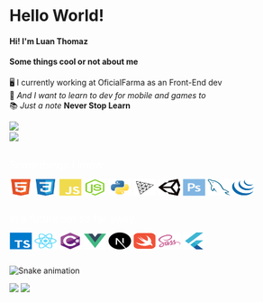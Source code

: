 # Hello World!

#### Hi! I'm Luan Thomaz

#### Some things cool or not about me 

🖥️ I currently working at OficialFarma as an Front-End dev<br>
💭 _And I want to learn to dev for mobile and games to_<br>
📚 _Just a note_ **Never Stop Learn**
 <div>
  <a href="https://github.com/Thomazl"></a>
  <img height="180em" src="https://github-readme-stats.vercel.app/api?username=Thomazl&show_icons=true&theme=react&include_all_commits=true&count_private=true"/><br>
  <img height="180em" src="https://github-readme-stats.vercel.app/api/top-langs/?username=Thomazl&theme=react"/>
</div>

##

<span style=" font-size: 18px; color: #ffffff;">Some things I know</span><br>
<div style="display: inline_block">
    <img align="center" alt="Icon-Luan-HTML" height="30" width="40" src="https://raw.githubusercontent.com/devicons/devicon/master/icons/html5/html5-original.svg">
    <img align="center" alt="Icon-Luan-CSS" height="30" width="40" src="https://raw.githubusercontent.com/devicons/devicon/master/icons/css3/css3-original.svg">
    <img align="center" alt="Icon-Luan-Js" height="30" width="40" src="https://raw.githubusercontent.com/devicons/devicon/master/icons/javascript/javascript-plain.svg">
    <img align="center" alt="Icon-Luan-NodeJS" height="30" width="40" src="https://raw.githubusercontent.com/devicons/devicon/master/icons/nodejs/nodejs-original.svg">
    <img align="center" alt="Icon-Luan-Python" height="30" width="40" src="https://raw.githubusercontent.com/devicons/devicon/master/icons/python/python-original.svg">
    <img align="center" alt="Icon-Luan-ThreeJS" height="30" width="40" src="https://raw.githubusercontent.com/devicons/devicon/master/icons/threejs/threejs-original.svg">
    <img align="center" alt="Icon-Luan-Unity" height="30" width="40" src="https://raw.githubusercontent.com/devicons/devicon/master/icons/unity/unity-original.svg">
    <img align="center" alt="Icon-Luan-Photoshop" height="30" width="40" src="https://raw.githubusercontent.com/devicons/devicon/master/icons/photoshop/photoshop-plain.svg">
    <img align="center" alt="Icon-Luan-MySQL" height="30" width="40" src="https://raw.githubusercontent.com/devicons/devicon/master/icons/mysql/mysql-original.svg">
    <img align="center" height="30" width="40" src="https://raw.githubusercontent.com/devicons/devicon/master/icons/jquery/jquery-original.svg">
</div>

##

<span style=" font-size: 18px; color: #ffffff;">In a future not so far away...</span><br>
<div style=" display: inline-block;">
    <img align="center" alt="Icon-Luan-Ts" height="30" width="40" src="https://raw.githubusercontent.com/devicons/devicon/master/icons/typescript/typescript-plain.svg">
    <img align="center" alt="Icon-Luan-React" height="30" width="40" src="https://raw.githubusercontent.com/devicons/devicon/master/icons/react/react-original.svg">
    <img align="center" alt="Icon-Luan-Csharp" height="30" width="40" src="https://raw.githubusercontent.com/devicons/devicon/master/icons/csharp/csharp-original.svg">
    <img align="center" alt="Icon-Luan-VueJS" height="30" width="40" src="https://raw.githubusercontent.com/devicons/devicon/master/icons/vuejs/vuejs-original.svg">
    <img align="center" alt="Icon-Luan-NextJS" height="30" width="40" src="https://raw.githubusercontent.com/devicons/devicon/master/icons/nextjs/nextjs-original.svg">
    <img align="center" alt="Icon-Luan-Swift" height="30" width="40" src="https://raw.githubusercontent.com/devicons/devicon/master/icons/swift/swift-original.svg">
    <img align="center" alt="Icon-Luan-Sass" height="30" width="40" src="https://raw.githubusercontent.com/devicons/devicon/master/icons/sass/sass-original.svg">
    <img align="center" alt="Icon-Luan-Flutter" height="30" width="40" src="https://raw.githubusercontent.com/devicons/devicon/master/icons/flutter/flutter-original.svg">
</div>

##

![Snake animation](https://github.com/Thomazl/Thomazl/blob/output/github-contribution-grid-snake.svg)

<div>
    <img src="https://img.shields.io/github/followers/Thomazl.svg?style=social&label=Follow&maxAge=2592000">
    <img src="https://img.shields.io/badge/Made%20with-Markdown-1f425f.svg">
</div>
